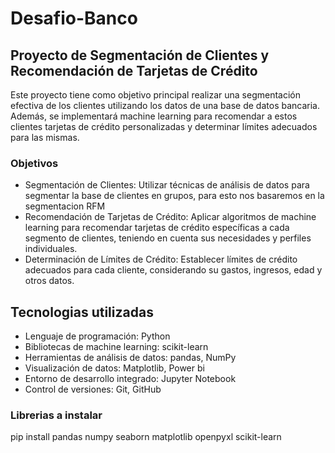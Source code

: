 # Desafio-Banco
## Proyecto de Segmentación de Clientes y Recomendación de Tarjetas de Crédito
Este proyecto tiene como objetivo principal realizar una segmentación efectiva de los clientes utilizando los datos de una base de datos bancaria. Además, se implementará machine learning para recomendar a estos clientes tarjetas de crédito personalizadas y determinar límites adecuados para las mismas.
### Objetivos
- Segmentación de Clientes: Utilizar técnicas de análisis de datos para segmentar la base de clientes en grupos, para esto nos basaremos en la segmentacion RFM
- Recomendación de Tarjetas de Crédito: Aplicar algoritmos de machine learning para recomendar tarjetas de crédito específicas a cada segmento de clientes, teniendo en cuenta sus necesidades y  perfiles individuales.
- Determinación de Límites de Crédito: Establecer límites de crédito adecuados para cada cliente, considerando su gastos, ingresos, edad y otros datos.

## Tecnologias utilizadas
- Lenguaje de programación: Python
- Bibliotecas de machine learning: scikit-learn
- Herramientas de análisis de datos: pandas, NumPy
- Visualización de datos: Matplotlib, Power bi
- Entorno de desarrollo integrado: Jupyter Notebook
- Control de versiones: Git, GitHub
### Librerias a instalar
pip install pandas numpy seaborn matplotlib openpyxl scikit-learn
